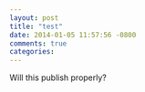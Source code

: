 ```yaml
---
layout: post
title: "test"
date: 2014-01-05 11:57:56 -0800
comments: true
categories: 
---
```


Will this publish properly?
